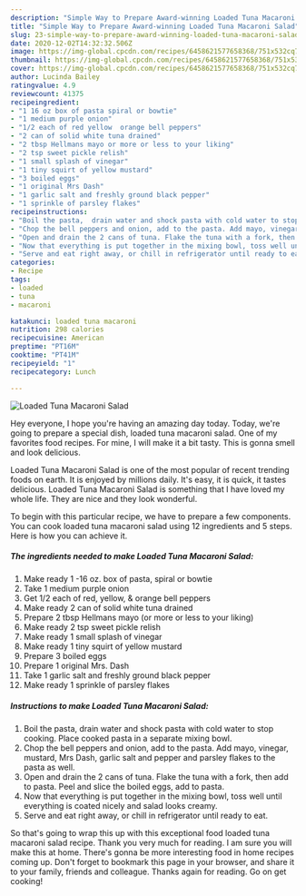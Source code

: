 ```yaml
---
description: "Simple Way to Prepare Award-winning Loaded Tuna Macaroni Salad"
title: "Simple Way to Prepare Award-winning Loaded Tuna Macaroni Salad"
slug: 23-simple-way-to-prepare-award-winning-loaded-tuna-macaroni-salad
date: 2020-12-02T14:32:32.506Z
image: https://img-global.cpcdn.com/recipes/6458621577658368/751x532cq70/loaded-tuna-macaroni-salad-recipe-main-photo.jpg
thumbnail: https://img-global.cpcdn.com/recipes/6458621577658368/751x532cq70/loaded-tuna-macaroni-salad-recipe-main-photo.jpg
cover: https://img-global.cpcdn.com/recipes/6458621577658368/751x532cq70/loaded-tuna-macaroni-salad-recipe-main-photo.jpg
author: Lucinda Bailey
ratingvalue: 4.9
reviewcount: 41375
recipeingredient:
- "1 16 oz box of pasta spiral or bowtie"
- "1 medium purple onion"
- "1/2 each of red yellow  orange bell peppers"
- "2 can of solid white tuna drained"
- "2 tbsp Hellmans mayo or more or less to your liking"
- "2 tsp sweet pickle relish"
- "1 small splash of vinegar"
- "1 tiny squirt of yellow mustard"
- "3 boiled eggs"
- "1 original Mrs Dash"
- "1 garlic salt and freshly ground black pepper"
- "1 sprinkle of parsley flakes"
recipeinstructions:
- "Boil the pasta,  drain water and shock pasta with cold water to stop cooking. Place cooked pasta in a separate mixing bowl."
- "Chop the bell peppers and onion, add to the pasta. Add mayo, vinegar, mustard, Mrs Dash, garlic salt and pepper and parsley flakes to the pasta as well."
- "Open and drain the 2 cans of tuna. Flake the tuna with a fork, then add to pasta. Peel and slice the boiled eggs, add to pasta."
- "Now that everything is put together in the mixing bowl, toss well until everything is coated nicely and salad looks creamy."
- "Serve and eat right away, or chill in refrigerator until ready to eat."
categories:
- Recipe
tags:
- loaded
- tuna
- macaroni

katakunci: loaded tuna macaroni 
nutrition: 298 calories
recipecuisine: American
preptime: "PT16M"
cooktime: "PT41M"
recipeyield: "1"
recipecategory: Lunch

---
```



![Loaded Tuna Macaroni Salad](https://img-global.cpcdn.com/recipes/6458621577658368/751x532cq70/loaded-tuna-macaroni-salad-recipe-main-photo.jpg)

Hey everyone, I hope you're having an amazing day today. Today, we're going to prepare a special dish, loaded tuna macaroni salad. One of my favorites food recipes. For mine, I will make it a bit tasty. This is gonna smell and look delicious.

Loaded Tuna Macaroni Salad is one of the most popular of recent trending foods on earth. It is enjoyed by millions daily. It's easy, it is quick, it tastes delicious. Loaded Tuna Macaroni Salad is something that I have loved my whole life. They are nice and they look wonderful.




To begin with this particular recipe, we have to prepare a few components. You can cook loaded tuna macaroni salad using 12 ingredients and 5 steps. Here is how you can achieve it.

<!--inarticleads1-->

##### The ingredients needed to make Loaded Tuna Macaroni Salad:

1. Make ready 1 -16 oz. box of pasta, spiral or bowtie
1. Take 1 medium purple onion
1. Get 1/2 each of red, yellow, &amp; orange bell peppers
1. Make ready 2 can of solid white tuna drained
1. Prepare 2 tbsp Hellmans mayo (or more or less to your liking)
1. Make ready 2 tsp sweet pickle relish
1. Make ready 1 small splash of vinegar
1. Make ready 1 tiny squirt of yellow mustard
1. Prepare 3 boiled eggs
1. Prepare 1 original Mrs. Dash
1. Take 1 garlic salt and freshly ground black pepper
1. Make ready 1 sprinkle of parsley flakes




<!--inarticleads2-->

##### Instructions to make Loaded Tuna Macaroni Salad:

1. Boil the pasta,  drain water and shock pasta with cold water to stop cooking. Place cooked pasta in a separate mixing bowl.
1. Chop the bell peppers and onion, add to the pasta. Add mayo, vinegar, mustard, Mrs Dash, garlic salt and pepper and parsley flakes to the pasta as well.
1. Open and drain the 2 cans of tuna. Flake the tuna with a fork, then add to pasta. Peel and slice the boiled eggs, add to pasta.
1. Now that everything is put together in the mixing bowl, toss well until everything is coated nicely and salad looks creamy.
1. Serve and eat right away, or chill in refrigerator until ready to eat.




So that's going to wrap this up with this exceptional food loaded tuna macaroni salad recipe. Thank you very much for reading. I am sure you will make this at home. There's gonna be more interesting food in home recipes coming up. Don't forget to bookmark this page in your browser, and share it to your family, friends and colleague. Thanks again for reading. Go on get cooking!
